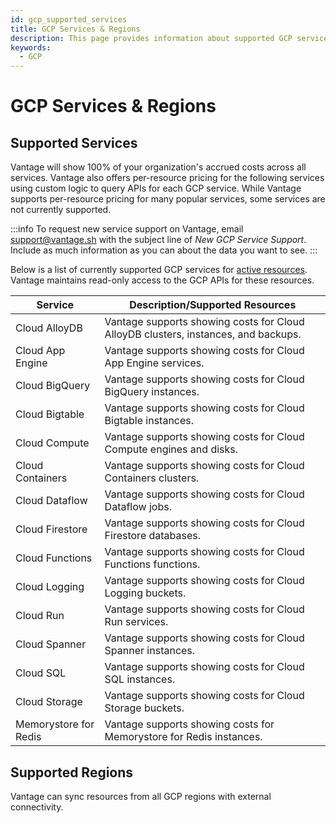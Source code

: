 ```yaml
---
id: gcp_supported_services
title: GCP Services & Regions
description: This page provides information about supported GCP services and regions.
keywords:
  - GCP
---
```


# GCP Services & Regions

## Supported Services

Vantage will show 100% of your organization's accrued costs across all services. Vantage also offers per-resource pricing for the following services using custom logic to query APIs for each GCP service. While Vantage supports per-resource pricing for many popular services, some services are not currently supported.

:::info
To request new service support on Vantage, email [support@vantage.sh](mailto:support@vantage.sh) with the subject line of _New GCP Service Support_. Include as much information as you can about the data you want to see.
:::

Below is a list of currently supported GCP services for [active resources](/active_resources). Vantage maintains read-only access to the GCP APIs for these resources.

| Service               | Description/Supported Resources                                                    |
| --------------------- | ---------------------------------------------------------------------------------- |
| Cloud AlloyDB         | Vantage supports showing costs for Cloud AlloyDB clusters, instances, and backups. |
| Cloud App Engine      | Vantage supports showing costs for Cloud App Engine services.                      |
| Cloud BigQuery        | Vantage supports showing costs for Cloud BigQuery instances.                       |
| Cloud Bigtable        | Vantage supports showing costs for Cloud Bigtable instances.                       |
| Cloud Compute         | Vantage supports showing costs for Cloud Compute engines and disks.                |
| Cloud Containers      | Vantage supports showing costs for Cloud Containers clusters.                      |
| Cloud Dataflow        | Vantage supports showing costs for Cloud Dataflow jobs.                            |
| Cloud Firestore       | Vantage supports showing costs for Cloud Firestore databases.                      |
| Cloud Functions       | Vantage supports showing costs for Cloud Functions functions.                      |
| Cloud Logging         | Vantage supports showing costs for Cloud Logging buckets.                          |
| Cloud Run             | Vantage supports showing costs for Cloud Run services.                             |
| Cloud Spanner         | Vantage supports showing costs for Cloud Spanner instances.                        |
| Cloud SQL             | Vantage supports showing costs for Cloud SQL instances.                            |
| Cloud Storage         | Vantage supports showing costs for Cloud Storage buckets.                          |
| Memorystore for Redis | Vantage supports showing costs for Memorystore for Redis instances.                |

## Supported Regions

Vantage can sync resources from all GCP regions with external connectivity.

